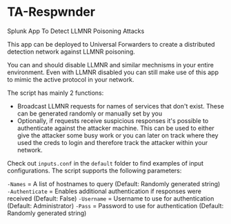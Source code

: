 # TA-Respwnder
Splunk App To Detect LLMNR Poisoning Attacks

This app can be deployed to Universal Forwarders to create a distributed detection network against LLMNR poisoning.  

You can and should disable LLMNR and similar mechnisms in your entire environment. Even with LLMNR disabled you can still make use of this app to mimic the active protocol in your network.  

The script has mainly 2 functions:
  - Broadcast LLMNR requests for names of services that don't exist. These can be generated randomly or manually set by you
  - Optionally, if requests receive suspicious responses it's possible to authenticate against the attacker machine. This can be used to either give the attacker some busy work or you can later on track where they used the creds to login and therefore track the attacker within your network.

Check out `inputs.conf` in the `default` folder to find examples of input configurations.
The script supports the following parameters:

`-Names` = A list of hostnames to query  (Default: Randomly generated string)
`-Authenticate` = Enables additional authentication if responses were received (Default: False)
`-Username` = Username to use for authentication  (Default: Administrator)
`-Pass` = Password to use for authentication (Default: Randomly generated string)